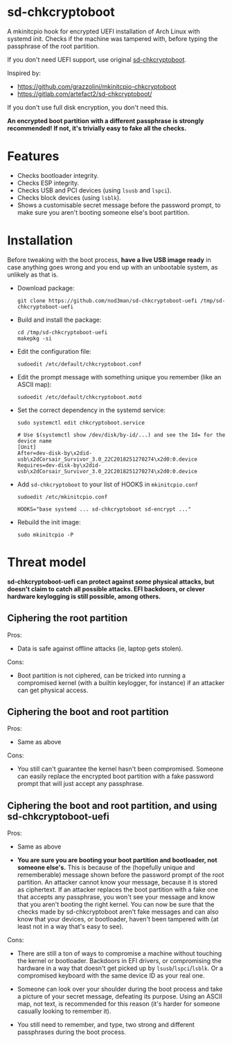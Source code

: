 sd-chkcryptoboot
================

A mkinitcpio hook for encrypted UEFI installation of Arch Linux 
with systemd init. Checks if the machine was tampered with, before 
typing the passphrase of the root partition.

If you don't need UEFI support, use original [sd-chkcryptoboot](https://gitlab.com/artefact2/sd-chkcryptoboot/).

Inspired by: 
* https://github.com/grazzolini/mkinitcpio-chkcryptoboot
* https://gitlab.com/artefact2/sd-chkcryptoboot/

If you don't use full disk encryption, you don't need this.

**An encrypted boot partition with a different passphrase is strongly recommended! 
  If not, it's trivially easy to fake all the checks.**

Features
========

* Checks bootloader integrity.
* Checks ESP integrity.
* Checks USB and PCI devices (using `lsusb` and `lspci`).
* Checks block devices (using `lsblk`).
* Shows a customisable secret message before the password prompt, 
  to make sure you aren't booting someone else's boot partition.

Installation
============

Before tweaking with the boot process, **have a live USB image ready**
in case anything goes wrong and you end up with an unbootable system,
as unlikely as that is.
* Download package:
  ~~~
  git clone https://github.com/nod3man/sd-chkcryptoboot-uefi /tmp/sd-chkcryptoboot-uefi
  ~~~

* Build and install the package:
  ~~~
  cd /tmp/sd-chkcryptoboot-uefi
  makepkg -si
  ~~~

* Edit the configuration file:
  ~~~
  sudoedit /etc/default/chkcryptoboot.conf
  ~~~

* Edit the prompt message with something unique you remember (like an ASCII map):
  ~~~
  sudoedit /etc/default/chkcryptoboot.motd
  ~~~

* Set the correct dependency in the systemd service:
  ~~~
  sudo systemctl edit chkcryptoboot.service

  # Use $(systemctl show /dev/disk/by-id/...) and see the Id= for the device name
  [Unit]
  After=dev-disk-by\x2did-usb\x2dCorsair_Survivor_3.0_22C2018251270274\x2d0:0.device
  Requires=dev-disk-by\x2did-usb\x2dCorsair_Survivor_3.0_22C2018251270274\x2d0:0.device
  ~~~

* Add `sd-chkcryptoboot` to your list of HOOKS in `mkinitcpio.conf`
  ~~~
  sudoedit /etc/mkinitcpio.conf

  HOOKS="base systemd ... sd-chkcryptoboot sd-encrypt ..."
  ~~~

* Rebuild the init image:
  ~~~
  sudo mkinitcpio -P
  ~~~

Threat model
============

**sd-chkcryptoboot-uefi can protect against *some* physical attacks, but
doesn't claim to catch all possible attacks. EFI backdoors, or clever
hardware keylogging is still possible, among others.**

## Ciphering the root partition

Pros:

* Data is safe against offline attacks (ie, laptop gets stolen).

Cons:

* Boot partition is not ciphered, can be tricked into running a
  compromised kernel (with a builtin keylogger, for instance) if an
  attacker can get physical access.

## Ciphering the boot and root partition

Pros:

* Same as above

Cons:

* You still can't guarantee the kernel hasn't been
  compromised. Someone can easily replace the encrypted boot
  partition with a fake password prompt that will just accept any
  passphrase.

## Ciphering the boot and root partition, and using sd-chkcryptoboot-uefi

Pros:

* Same as above

* **You are sure you are booting your boot partition and bootloader,
  not someone else's.** This is because of the (hopefully unique and
  rememberable) message shown before the password prompt of the root
  partition. An attacker cannot know your message, because it is
  stored as ciphertext. If an attacker replaces the boot partition
  with a fake one that accepts any passphrase, you won't see your
  message and know that you aren't booting the right kernel. You can
  now be sure that the checks made by sd-chkcryptoboot aren't fake
  messages and can also know that your devices, or bootloader, haven't
  been tampered with (at least not in a way that's easy to see).

Cons:

* There are still a ton of ways to compromise a machine without
  touching the kernel or bootloader. Backdoors in EFI drivers, or
  compromising the hardware in a way that doesn't get picked up by
  `lsusb`/`lspci`/`lsblk`. Or a compromised keyboard with the same
  device ID as your real one.

* Someone can look over your shoulder during the boot process and take
  a picture of your secret message, defeating its purpose. Using an
  ASCII map, not text, is recommended for this reason (it's harder for
  someone casually looking to remember it).

* You still need to remember, and type, two strong and different
  passphrases during the boot process.
